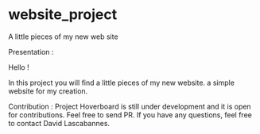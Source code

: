 # website_project
A little pieces of my new web site 

Presentation :

Hello !

In this project you will find a little pieces of my new website. 
a simple website for my creation. 

Contribution : 
Project Hoverboard is still under development and it is open for contributions. Feel free to send PR. If you have any questions, feel free to contact David Lascabannes.
